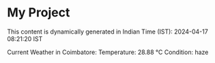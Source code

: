 # My Project

This content is dynamically generated in Indian Time (IST): 2024-04-17 08:21:20 IST


Current Weather in Coimbatore:
Temperature: 28.88 °C
Condition: haze
